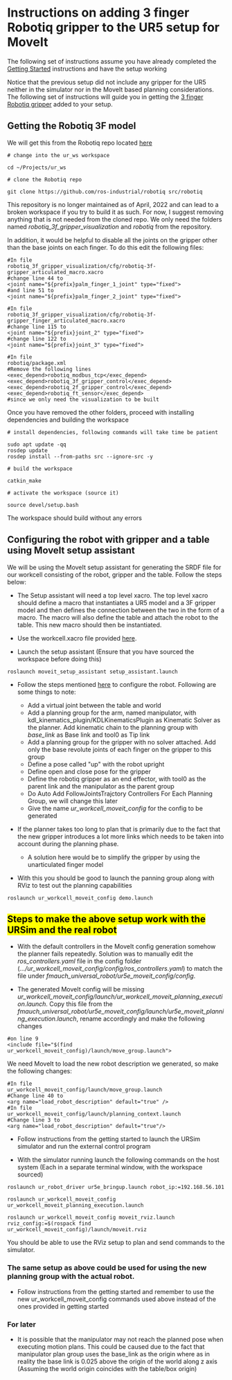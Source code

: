 # Instructions on adding 3 finger Robotiq gripper to the UR5 setup for MoveIt

The following set of instructions assume you have already completed the [Getting Started](https://github.com/BijoSebastian/UR5/blob/main/Docs/Getting%20started.md) instructions and have the setup working

Notice that the previous setup did not include any gripper for the UR5 neither in the simulator nor in the MoveIt based planning considerations. The following set of instructions will guide you in getting the [3 finger Robotiq gripper](https://robotiq.com/products/3-finger-adaptive-robot-gripper) added to your setup.

## Getting the Robotiq 3F model

We will get this from the Robotiq repo located [here](https://github.com/ros-industrial/robotiq)

```
# change into the ur_ws workspace

cd ~/Projects/ur_ws

# clone the Robotiq repo 

git clone https://github.com/ros-industrial/robotiq src/robotiq
```
This repository is no longer maintained as of April, 2022 and can lead to a broken workspace if you try to build it as such. For now, I suggest removing anything that is not needed from the cloned repo. We only need the folders named _robotiq_3f_gripper_visualization_ and _robotiq_ from the repository.

In addition, it would be helpful to disable all the joints on the gripper other than the base joints on each finger. To do this edit the following files:

```
#In file
robotiq_3f_gripper_visualization/cfg/robotiq-3f-gripper_articulated_macro.xacro
#change line 44 to
<joint name="${prefix}palm_finger_1_joint" type="fixed">
#and line 51 to 
<joint name="${prefix}palm_finger_2_joint" type="fixed">

#In file
robotiq_3f_gripper_visualization/cfg/robotiq-3f-gripper_finger_articulated_macro.xacro
#change line 115 to 
<joint name="${prefix}joint_2" type="fixed">
#change line 122 to
<joint name="${prefix}joint_3" type="fixed">

#In file 
robotiq/package.xml
#Remove the following lines
<exec_depend>robotiq_modbus_tcp</exec_depend>
<exec_depend>robotiq_3f_gripper_control</exec_depend>
<exec_depend>robotiq_2f_gripper_control</exec_depend>
<exec_depend>robotiq_ft_sensor</exec_depend>
#since we only need the visualization to be built
```

Once you have removed the other folders, proceed with installing dependencies and building the workspace

```
# install dependencies, following commands will take time be patient

sudo apt update -qq
rosdep update
rosdep install --from-paths src --ignore-src -y

# build the workspace

catkin_make

# activate the workspace (source it)

source devel/setup.bash
```
The workspace should build without any errors

## Configuring the robot with gripper and a table using MoveIt setup assistant 

We will be using the MoveIt setup assistant for generating the SRDF file for our workcell consisting of the robot, gripper and the table. Follow the steps below:

- The Setup assistant will need a top level xacro. The top level xacro should define a macro that instantiates a UR5 model and a 3F gripper model and then defines the connection between the two in the form of a macro. The macro will also define the table and attach the robot to the table. This new macro should then be instantiated. 

- Use the workcell.xacro file provided [here](https://github.com/BijoSebastian/UR5/blob/main/description/workcell.xacro). 

- Launch the setup assistant (Ensure that you have sourced the workspace before doing this)
```
roslaunch moveit_setup_assistant setup_assistant.launch
```
- Follow the steps mentioned [here](https://ros-planning.github.io/moveit_tutorials/doc/setup_assistant/setup_assistant_tutorial.html) to configure the robot. Following are some things to note:

    - Add a virtual joint between the table and world
    - Add a planning group for the arm, named manipulator, with kdl_kinematics_plugin/KDLKinematicsPlugin as Kinematic Solver as the planner. Add kinematic chain to the planning group with *base_link* as Base link and tool0 as Tip link
    - Add a planning group for the gripper with no solver attached. Add only the base revolute joints of each finger on the gripper to this group
    - Define a pose called "up" with the robot upright
    - Define open and close pose for the gripper
    - Define the robotiq gripper as an end effector, with tool0 as the parent link and the manipulator as the parent group
    - Do Auto Add FollowJointsTrajctory Controllers For Each Planning Group, we will change this later
    - Give the name *ur_workcell_moveit_config* for the config to be generated

- If the planner takes too long to plan that is primarily due to the fact that the new gripper introduces a lot more links which needs to be taken into account during the planning phase.

    - A solution here would be to simplify the gripper by using the unarticulated finger model 
    
- With this you should be good to launch the panning group along with RViz to test out the planning capabilities

```
roslaunch ur_workcell_moveit_config demo.launch
```

## <mark> Steps to make the above setup work with the URSim and the real robot </mark>

- With the default controllers in the MoveIt config generation somehow the planner fails repeatedly. Solution was to manually edit the *ros_controllers.yaml* file in the config folder (*.../ur_workcell_moveit_config/config/ros_controllers.yaml*) to match the file under *fmauch_universal_robot/ur5e_moveit_config/config*. 

- The generated MoveIt config will be missing *ur_workcell_moveit_config/launch/ur_workcell_moveit_planning_execution.launch*. Copy this file from the *fmauch_universal_robot/ur5e_moveit_config/launch/ur5e_moveit_planning_execution.launch*, rename accordingly and make the following changes
```
#on line 9
<include file="$(find ur_workcell_moveit_config)/launch/move_group.launch">
```
 We need MoveIt to load the new robot description we generated, so make the following changes:
 ```
 #In file
 ur_workcell_moveit_config/launch/move_group.launch
 #Change line 40 to 
 <arg name="load_robot_description" default="true" />
 #In file 
 ur_workcell_moveit_config/launch/planning_context.launch
 #Change line 3 to 
 <arg name="load_robot_description" default="true"/> 
 ```
 
- Follow instructions from the getting started to launch the URSim simulator and run the external control program

- With the simulator running launch the following commands on the host system (Each in a separate terminal window, with the workspace sourced)
```
roslaunch ur_robot_driver ur5e_bringup.launch robot_ip:=192.168.56.101

roslaunch ur_workcell_moveit_config ur_workcell_moveit_planning_execution.launch 

roslaunch ur_workcell_moveit_config moveit_rviz.launch rviz_config:=$(rospack find ur_workcell_moveit_config)/launch/moveit.rviz
```

You should be able to use the RViz setup to plan and send commands to the simulator.
 
### The same setup as above could be used for using the new planning group with the actual robot. 

- Follow instructions from the getting started and remember to use the new ur_workcell_moveit_config commands used above instead of the ones provided in  getting started

### For later

- It is possible that the manipulator may not reach the planned pose when executing motion plans. This could be caused due to the fact that manipulator plan group uses the base_link as the origin where as in reality the base link is 0.025 above the origin of the world along z axis (Assuming the world origin coincides with the table/box origin)
